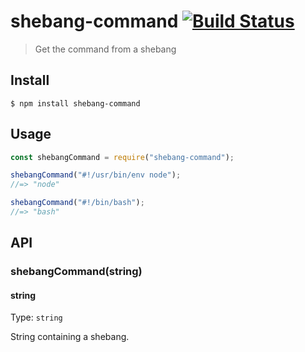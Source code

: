 # shebang-command [![Build Status](https://travis-ci.org/kevva/shebang-command.svg?branch=master)](https://travis-ci.org/kevva/shebang-command)

> Get the command from a shebang


## Install

```
$ npm install shebang-command
```


## Usage

```js
const shebangCommand = require("shebang-command");

shebangCommand("#!/usr/bin/env node");
//=> "node"

shebangCommand("#!/bin/bash");
//=> "bash"
```


## API

### shebangCommand(string)

#### string

Type: `string`

String containing a shebang.
